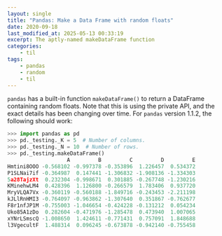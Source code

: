 ```yaml
---
layout: single
title: "Pandas: Make a Data Frame with random floats"
date: 2020-09-18
last_modified_at: 2025-05-13 00:33:19
excerpt: The aptly-named makeDataFrame function
categories:
    - til
tags:
    - pandas
    - random
    - til
---
```


`pandas` has a built-in function `makeDataFrame()` to return a
DataFrame containing random floats. Note that this is using the
private API, and the exact details has been changing over time. For
`pandas` version 1.1.2, the following should work:

```python
>>> import pandas as pd
>>> pd._testing._K = 5  # Number of columns.
>>> pd._testing._N = 10  # Number of rows.
>>> pd._testing.makeDataFrame()
                   A         B         C         D         E
Hmtini8OOO -0.568102 -0.997378 -0.353896  1.226457  0.534372
P1SLNai7if -0.364987  0.147441 -1.306832 -1.908136 -1.334303
5a28TajzXt  0.232304 -0.998671  0.301885 -0.267748 -1.230216
KMinehwLM4  0.428396  1.126800 -0.266579  1.783406  0.937720
MryVLQA7Vx -0.360119 -0.560188 -1.849716 -0.243453 -2.211198
kJLlRnHMI3 -0.764097 -0.963862 -1.307640  0.351867 -0.762677
F8r1nfJP1M -0.755003 -1.046654 -0.424228 -0.131212  0.054234
Uko85A1zDo  0.282604 -0.471976 -1.285478  0.473940  1.007065
xYNrLSmscQ -1.008650  1.424611 -0.771431  0.757091  1.848688
l3VgecultF  1.488314  0.096245 -0.673878 -0.942140 -0.755458
```
